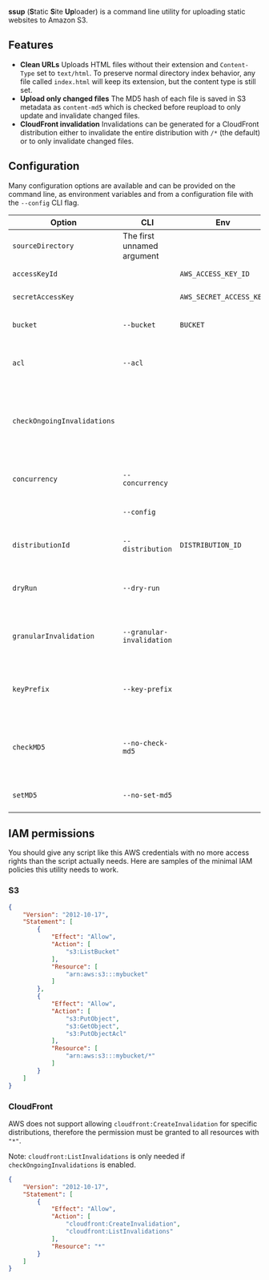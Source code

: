 **ssup** (**S**tatic **S**ite **Up**loader) is a command line utility for uploading static websites to Amazon S3.

## Features

* **Clean URLs** Uploads HTML files without their extension and `Content-Type` set to `text/html`. To preserve normal directory index behavior, any file called `index.html` will keep its extension, but the content type is still set.
* **Upload only changed files** The MD5 hash of each file is saved in S3 metadata as `content-md5` which is checked before reupload to only update and invalidate changed files.
* **CloudFront invalidation** Invalidations can be generated for a CloudFront distribution either to invalidate the entire distribution with `/*` (the default) or to only invalidate changed files.

## Configuration

Many configuration options are available and can be provided on the command line, as environment variables and from a configuration file with the `--config` CLI flag.

Option | CLI | Env | Description
-- | --- | --- | ---
`sourceDirectory` | The first unnamed argument | &nbsp; | **(Required)** The base directory to upload from.
`accessKeyId` | &nbsp; | `AWS_ACCESS_KEY_ID` | **(Required)** AWS access key ID
`secretAccessKey` | &nbsp; | `AWS_SECRET_ACCESS_KEY` | **(Required)** AWS access secret
`bucket` | `--bucket` | `BUCKET` | **(Required)** Amazon S3 bucket to upload to.
`acl` | `--acl` | | ACL to set on each uploaded object. Defaults to `public-read`.
`checkOngoingInvalidations` | &nbsp; | | Do not upload changed files if the CloudFront distribution has ongoing invalidations. Experimental. Defaults to `false`.
`concurrency` | `--concurrency` | | Max number of files to upload simultaneously. Defaults to `5`.
 &nbsp; | `--config` | | Path to a JSON file to load options from.
`distributionId` | `--distribution` | `DISTRIBUTION_ID` | CloudFront distribution ID to create invalidations in.
`dryRun` | `--dry-run` | | Do everything normally, just don't actually upload anything.
`granularInvalidation` | `--granular-invalidation` | | Create invalidations for individual changed files. Normally the entire distribution is invalidated with `/*`.
`keyPrefix` | `--key-prefix` | | Prefix for S3 object keys. A trailing slash is always added to the CLI option if one is not given.
`checkMD5` | `--no-check-md5` | | Disable to not check for changed files based on MD5 hashes. Probably don't use this with `granularInvalidation`.
`setMD5` | `--no-set-md5` | | Disable setting MD5 checksum metadata on uploaded files.

## IAM permissions

You should give any script like this AWS credentials with no more access rights than the script actually needs. Here are samples of the minimal IAM policies this utility needs to work.

### S3

```JSON
{
    "Version": "2012-10-17",
    "Statement": [
        {
            "Effect": "Allow",
            "Action": [
                "s3:ListBucket"
            ],
            "Resource": [
                "arn:aws:s3:::mybucket"
            ]
        },
        {
            "Effect": "Allow",
            "Action": [
                "s3:PutObject",
                "s3:GetObject",
                "s3:PutObjectAcl"
            ],
            "Resource": [
                "arn:aws:s3:::mybucket/*"
            ]
        }
    ]
}
```

### CloudFront

AWS does not support allowing `cloudfront:CreateInvalidation` for specific distributions, therefore the permission must be granted to all resources with `"*"`.

Note: `cloudfront:ListInvalidations` is only needed if `checkOngoingInvalidations` is enabled.

```JSON
{
    "Version": "2012-10-17",
    "Statement": [
        {
            "Effect": "Allow",
            "Action": [
                "cloudfront:CreateInvalidation",
                "cloudfront:ListInvalidations"
            ],
            "Resource": "*"
        }
    ]
}
```
